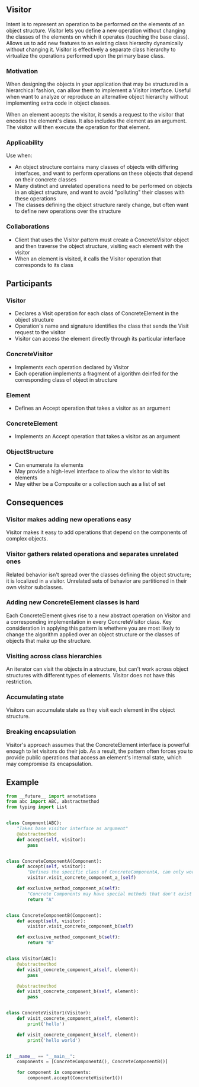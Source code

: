 ## Visitor

Intent is to represent an operation to be performed on the elements of an object structure. Visitor lets you define a new operation without changing the classes of the elements on which it operates (touching the base class). Allows us to add new features to an existing class hierarchy dynamically without changing it. Visitor is effectively a separate class hierarchy to virtualize the operations performed upon the primary base class.

### Motivation

When designing the objects in your application that may be structured in a hierarchical fashion, can allow them to implement a Visitor interface. Useful when want to analyze or reproduce an alternative object hierarchy without implementing extra code in object classes.

When an element accepts the visitor, it sends a request to the visitor that encodes the element's class. It also includes the element as an argument. The visitor will then execute the operation for that element.

### Applicability

Use when:

- An object structure contains many classes of objects with differing interfaces, and want to perform operations on these objects that depend on their concrete classes
- Many distinct and unrelated operations need to be performed on objects in an object structure, and want to avoid "polluting" their classes with these operations
- The classes defining the object structure rarely change, but often want to define new operations over the structure

### Collaborations

- Client that uses the Visitor pattern must create a ConcreteVisitor object and then traverse the object structure, visiting each element with the visitor
- When an element is visited, it calls the Visitor operation that corresponds to its class

## Participants

### Visitor

- Declares a Visit operation for each class of ConcreteElement in the object structure
- Operation's name and signature identifies the class that sends the Visit request to the visitor
- Visitor can access the element directly through its particular interface

### ConcreteVisitor

- Implements each operation declared by Visitor
- Each operation implements a fragment of algorithm deinfed for the corresponding class of object in structure

### Element

- Defines an Accept operation that takes a visitor as an argument

### ConcreteElement

- Implements an Accept operation that takes a visitor as an argument

### ObjectStructure

- Can enumerate its elements
- May provide a high-level interface to allow the visitor to visit its elements
- May either be a Composite or a collection such as a list of set

## Consequences

### Visitor makes adding new operations easy

Visitor makes it easy to add operations that depend on the components of complex objects.

### Visitor gathers related operations and separates unrelated ones

Related behavior isn't spread over the classes defining the object structure; it is localized in a visitor. Unrelated sets of behavior are partitioned in their own visitor subclasses.

### Adding new ConcreteElement classes is hard

Each ConcreteElement gives rise to a new abstract operation on Visitor and a corresponding implementation in every ConcreteVisitor class. Key consideration in applying this pattern is whethere you are most likely to change the algorithm applied over an object structure or the classes of objects that make up the structure.

### Visiting across class hierarchies

An iterator can visit the objects in a structure, but can't work across object structures with different types of elements. Visitor does not have this restriction.

### Accumulating state

Visitors can accumulate state as they visit each element in the object structure.

### Breaking encapsulation

Visitor's approach assumes that the ConcreteElement interface is powerful enough to let visitors do their job. As a result, the pattern often forces you to provide public operations that access an element's internal state, which may compromise its encapsulation.

## Example

```py
from __future__ import annotations
from abc import ABC, abstractmethod
from typing import List


class Component(ABC):
    "Takes base visitor interface as argument"
    @abstractmethod
    def accept(self, visitor):
        pass


class ConcreteComponentA(Component):
    def accept(self, visitor):
        "Defines the specific class of ConcreteComponentA, can only work with this"
        visitor.visit_concrete_component_a_(self)

    def exclusive_method_component_a(self):
        "Concrete Components may have special methods that don't exist in their base class or interface. Visitor is still able to use these methods as it is aware of component's concrete class"
        return "A"


class ConcreteComponentB(Component):
    def accept(self, visitor):
        visitor.visit_concrete_component_b(self)

    def exclusive_method_component_b(self):
        return "B"


class Visitor(ABC):
    @abstractmethod
    def visit_concrete_component_a(self, element):
        pass

    @abstractmethod
    def visit_concrete_component_b(self, element):
        pass


class ConcreteVisitor1(Visitor):
    def visit_concrete_component_a(self, element):
        print('hello')

    def visit_concrete_component_b(self, element):
        print('hello world')


if __name__ == "__main__":
    components = [ConcreteComponentA(), ConcreteComponentB()]

    for component in components:
        component.accept(ConcreteVisitor1())
```

